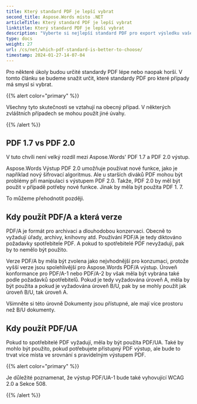```yaml
---
title: Který standard PDF je lepší vybrat
second_title: Aspose.Words místo .NET
articleTitle: Který standard PDF je lepší vybrat
linktitle: Který standard PDF je lepší vybrat
description: "Vyberte si nejlepší standard PDF pro export výsledku vašeho programování v C#. Který standard PDF je lepší PDF 1.7, PDF 2.0, PDF/A-1, PDF/A-2 nebo PDF/UA."
type: docs
weight: 27
url: /cs/net/which-pdf-standard-is-better-to-choose/
timestamp: 2024-01-27-14-07-04
---
```


Pro některé úkoly budou určité standardy PDF lépe nebo naopak horší. V tomto článku se budeme snažit určit, které standardy PDF pro které případy má smysl si vybrat.

{{% alert color="primary" %}}

Všechny tyto skutečnosti se vztahují na obecný případ. V některých zvláštních případech se mohou použít jiné úvahy.

{{% /alert %}}

## PDF 1.7 vs PDF 2.0

V tuto chvíli není velký rozdíl mezi Aspose.Words' PDF 1.7 a PDF 2.0 výstup.

Aspose.Words Výstup PDF 2.0 umožňuje používat nové funkce, jako je například nový šifrovací algoritmus. Ale u starších diváků PDF mohou být problémy při manipulaci s výstupem PDF 2.0. Takže, PDF 2.0 by měl být použit v případě potřeby nové funkce. Jinak by měla být použita PDF 1. 7.

To můžeme přehodnotit později.

## Kdy použít PDF/A a která verze

PDF/A je formát pro archivaci a dlouhodobou konzervaci. Obecně to vyžadují úřady, archivy, knihovny atd. Používání PDF/A je tedy diktováno požadavky spotřebitele PDF. A pokud to spotřebitelé PDF nevyžadují, pak by to nemělo být použito.

Verze PDF/A by měla být zvolena jako nejvhodnější pro konzumaci, protože vyšší verze jsou spolehlivější pro Aspose.Words PDF/A výstup. Úroveň konformance pro PDF/A-1 nebo PDF/A-2 by však měla být vybrána také podle požadavků spotřebitelů. Pokud je tedy vyžadována úroveň A, měla by být použita a pokud je vyžadována úroveň B/U, pak by se mohly použít jak úroveň B/U, tak úroveň A.

Všimněte si této úrovně Dokumenty jsou přístupné, ale mají více prostoru než B/U dokumenty.

## Kdy použít PDF/UA

Pokud to spotřebitelé PDF vyžadují, měla by být použita PDF/UA. Také by mohlo být použito, pokud potřebujete přístupný PDF výstup, ale bude to trvat více místa ve srovnání s pravidelným výstupem PDF.

{{% alert color="primary" %}}

Je důležité poznamenat, že výstup PDF/UA-1 bude také vyhovující WCAG 2.0 a Sekce 508.

{{% /alert %}}
